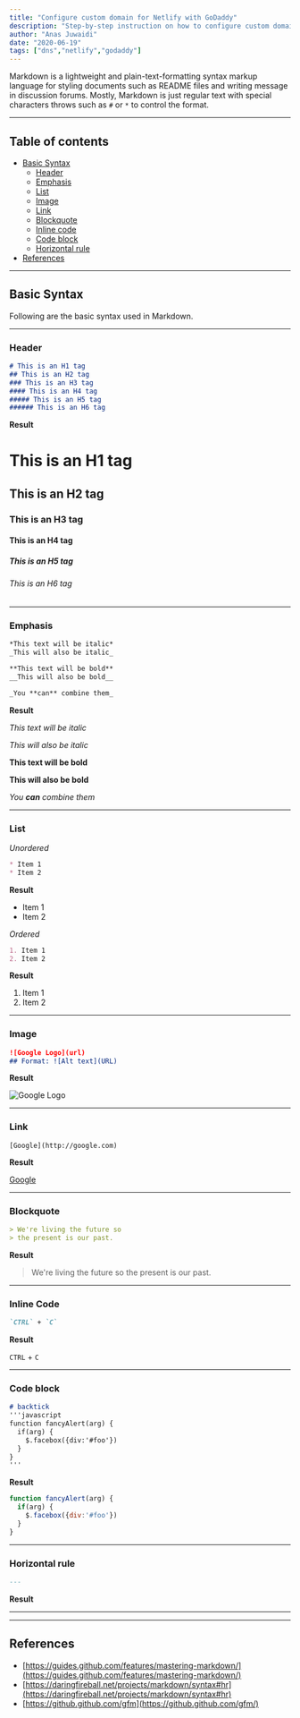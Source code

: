 ```yaml
---
title: "Configure custom domain for Netlify with GoDaddy"
description: "Step-by-step instruction on how to configure custom domain for Netlify with Godaddy."
author: "Anas Juwaidi"
date: "2020-06-19"
tags: ["dns","netlify","godaddy"]
---
```


Markdown is a lightweight and plain-text-formatting syntax markup language for styling documents such as README files and writing message in discussion forums.
Mostly, Markdown is just regular text with special characters throws such as `#` or `*` to control the format.

---

## Table of contents
* [Basic Syntax](#basic-syntax)
  * [Header](#header)
  * [Emphasis](#emphasis)
  * [List](#list)
  * [Image](#image)
  * [Link](#link)
  * [Blockquote](#blockquote)
  * [Inline code](#inline-code)
  * [Code block](#code-block)
  * [Horizontal rule](#horizontal-rule)
* [References](#references)

---

<a name="basic-syntax"></a>
## Basic Syntax
Following are the basic syntax used in Markdown.

---

<a name="header"></a>
### Header
```markdown
# This is an H1 tag
## This is an H2 tag
### This is an H3 tag
#### This is an H4 tag
##### This is an H5 tag
###### This is an H6 tag
```

**Result**

# This is an H1 tag
## This is an H2 tag
### This is an H3 tag
#### This is an H4 tag
##### This is an H5 tag
###### This is an H6 tag

---

<a name="emphasis"></a>
### Emphasis
```markdown
*This text will be italic*
_This will also be italic_

**This text will be bold**
__This will also be bold__

_You **can** combine them_
```

**Result**

*This text will be italic*

_This will also be italic_

**This text will be bold**

__This will also be bold__

_You **can** combine them_

---

<a name="list"></a>
### List

*Unordered*
```markdown
* Item 1
* Item 2
```

**Result**

* Item 1
* Item 2

*Ordered*
```markdown
1. Item 1
2. Item 2
```

**Result**

1. Item 1
2. Item 2

---

<a name="image"></a>
### Image
```markdown
![Google Logo](url)
## Format: ![Alt text](URL)
```

**Result**

![Google Logo](https://www.google.com/images/branding/googlelogo/1x/googlelogo_color_272x92dp.png)

---

<a name="link"></a>
### Link
```
[Google](http://google.com)
```

**Result**

[Google](http://google.com)

---

<a name="blockquote"></a>
### Blockquote
```markdown
> We're living the future so
> the present is our past.
```

**Result**

> We're living the future so
> the present is our past.

---

<a name="inline-code"></a>
### Inline Code
```markdown
`CTRL` + `C`
```

**Result**

`CTRL` + `C`

---

<a name="code-block"></a>
### Code block
```markdown
# backtick
'''javascript
function fancyAlert(arg) {
  if(arg) {
    $.facebox({div:'#foo'})
  }
}
'''
```

**Result**

```javascript
function fancyAlert(arg) {
  if(arg) {
    $.facebox({div:'#foo'})
  }
}
```

---

<a name="horizontal-rule"></a>
### Horizontal rule
```markdown
---
```

**Result**

---

---


<a name="references"></a>
## References

* [https://guides.github.com/features/mastering-markdown/](https://guides.github.com/features/mastering-markdown/)
* [https://daringfireball.net/projects/markdown/syntax#hr](https://daringfireball.net/projects/markdown/syntax#hr)
* [https://github.github.com/gfm](https://github.github.com/gfm/)

